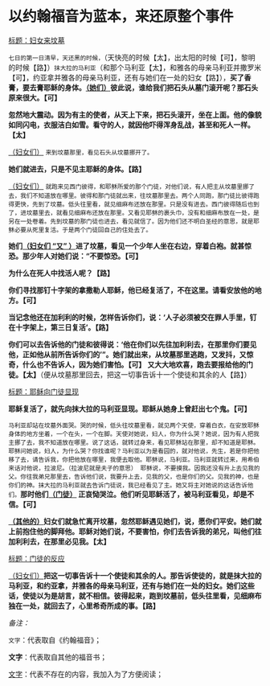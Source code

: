 # 以约翰福音为蓝本，来还原整个事件

<u>标题：妇女来坟墓</u>

`七日的第一日清早，天还黑的时候，`（天快亮的时候【太】，出太阳的时候【可】，黎明的时候【路】）`抹大拉的马利亚`（和那个马利亚【太】，和雅各的母亲马利亚并撒罗米【可】，约亚拿并雅各的母亲马利亚，还有与她们在一处的妇女【路】），**买了香膏，要去膏耶稣的身体。<u>（她们）</u>彼此说，谁给我们把石头从墓门滚开呢？那石头原来很大。【可】** 

**忽然地大震动。因为有主的使者，从天上下来，把石头滚开，坐在上面。他的像貌如同闪电，衣服洁白如雪。看守的人，就因他吓得浑身乱战，甚至和死人一样。【太】**

<u>（妇女们）</u> `来到坟墓那里，看见石头从坟墓挪开了。`

**她们就进去，只是不见主耶稣的身体。【路】**

<u>（妇女们）</u> `就跑来见西门彼得，和耶稣所爱的那个门徒，对他们说，有人把主从坟墓里挪了去，我们不知道放在哪里。彼得和那门徒就出来，往坟墓那里去。两个人同跑，那门徒比彼得跑得更快，先到了坟墓。低头往里看，就见细麻布还放在那里。只是没有进去。西门彼得随后也到了，进坟墓里去，就看见细麻布还放在那里。又看见耶稣的裹头巾，没有和细麻布放在一处，是另在一处卷着。先到坟墓的那门徒也进去，看见就信了。因为他们还不明白圣经的意思，就是耶稣必要从死里复活。于是两个门徒回自己的住处去了。`

**她们<u>（妇女们 “又” ）</u>进了坟墓，看见一个少年人坐在右边，穿着白袍。就甚惊恐。那少年人对她们说：“不要惊恐。【可】**

**为什么在死人中找活人呢？【路】** 

**你们寻找那钉十字架的拿撒勒人耶稣，他已经复活了，不在这里。请看安放他的地方。【可】**

**当记念他还在加利利的时候，怎样告诉你们，说：‘人子必须被交在罪人手里，钉在十字架上，第三日复活’。【路】**

**你们可以去告诉他的门徒和彼得说：‘他在你们以先往加利利去，在那里你们要见他，正如他从前所告诉你们的’”。她们就出来，从坟墓那里逃跑，又发抖，又惊奇，什么也不告诉人，因为她们害怕。【可】** **又大大地欢喜，跑去要报给他的门徒。【太】**（便从坟墓那里回去，把这一切事告诉十一个使徒和其余的人【路】）



<u>标题：耶稣向门徒显现</u>

**耶稣复活了，就先向抹大拉的马利亚显现。耶稣从她身上曾赶出七个鬼。【可】**

`马利亚却站在坟墓外面哭。哭的时候，低头往坟墓里看，就见两个天使，穿着白衣，在安放耶稣身体的地方坐着，一个在头，一个在脚。天使对她说，妇人，你为什么哭？她说，因为有人把我主挪了去，我不知道放在哪里。说了这话，就转过身来，看见耶稣站在那里，却不知道是耶稣。耶稣问她说，妇人，为什么哭？你找谁呢？马利亚以为是看园的，就对他说，先生，若是你把他移了去，请告诉我，你把他放在哪里，我便去取他。耶稣说，马利亚。马利亚就转过来，用希伯来话对他说，拉波尼。（拉波尼就是夫子的意思） 耶稣说，不要摸我。因我还没有升上去见我的父。你往我弟兄那里去，告诉他们说，我要升上去，见我的父，也是你们的父。见我的神，也是你们的神。抹大拉的马利亚就去告诉门徒说，我已经看见了主。她又将主对她说的这话告诉他们。`**那时他们<u>（门徒）</u> 正哀恸哭泣。他们听见耶稣活了，被马利亚看见，却是不信。【可】**

**<u>（其他的）</u>妇女们就急忙离开坟墓，忽然耶稣遇见她们，说，愿你们平安。她们就上前抱住他的脚拜他。耶稣对她们说，不要害怕，你们去告诉我的弟兄，叫他们往加利利去，在那里必见我。【太】**



<u>标题：门徒的反应</u>

<u>（妇女们）</u>**把这一切事告诉十一个使徒和其余的人。那告诉使徒的，就是抹大拉的马利亚，和约亚拿，并雅各的母亲马利亚，还有与她们在一处的妇女。她们这些话，使徒以为是胡言，就不相信。彼得起来，跑到坟墓前，低头往里看，见细麻布独在一处，就回去了，心里希奇所成的事。【路】**



*备注：*

`文字`：代表取自《约翰福音》；

**文字**：代表取自其他的福音书；

<u>文字</u>：代表不存在的内容，我加入为了方便阅读； 
